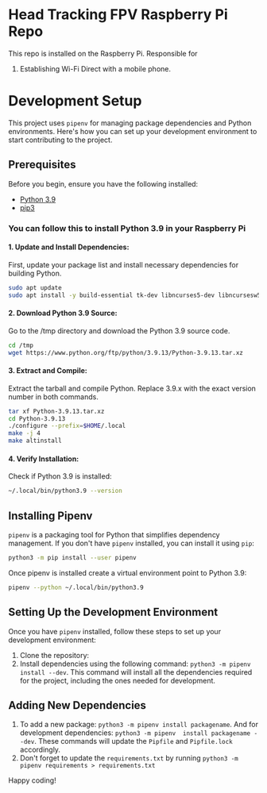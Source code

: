 # Head Tracking FPV Raspberry Pi Repo
This repo is installed on the Raspberry Pi. Responsible for
1. Establishing Wi-Fi Direct with a mobile phone.

# Development Setup
This project uses `pipenv` for managing package dependencies and Python environments. Here's how you can set up your 
development environment to start contributing to the project.

## Prerequisites
Before you begin, ensure you have the following installed:
- [Python 3.9](https://www.python.org/downloads/)
- [pip3](https://pip.pypa.io/en/stable/installation/)

### You can follow this to install Python 3.9 in your Raspberry Pi

#### 1. Update and Install Dependencies:
First, update your package list and install necessary dependencies for building Python.
```bash
sudo apt update
sudo apt install -y build-essential tk-dev libncurses5-dev libncursesw5-dev libreadline6-dev libdb5.3-dev libgdbm-dev libsqlite3-dev libssl-dev libbz2-dev libexpat1-dev liblzma-dev zlib1g-dev libffi-dev
```

#### 2. Download Python 3.9 Source:
Go to the /tmp directory and download the Python 3.9 source code.
```bash
cd /tmp
wget https://www.python.org/ftp/python/3.9.13/Python-3.9.13.tar.xz
```

#### 3. Extract and Compile:
Extract the tarball and compile Python. Replace 3.9.x with the exact version number in both commands.
```bash
tar xf Python-3.9.13.tar.xz
cd Python-3.9.13
./configure --prefix=$HOME/.local
make -j 4
make altinstall
```

#### 4. Verify Installation:
Check if Python 3.9 is installed:
```bash
~/.local/bin/python3.9 --version
```

## Installing Pipenv
`pipenv` is a packaging tool for Python that simplifies dependency management. If you don't have `pipenv` installed, 
you can install it using `pip`:
```bash
python3 -m pip install --user pipenv
```

Once pipenv is installed create a virtual environment point to Python 3.9:
```bash
pipenv --python ~/.local/bin/python3.9
```

## Setting Up the Development Environment
Once you have `pipenv` installed, follow these steps to set up your development environment:

1. Clone the repository:
2. Install dependencies using the following command: `python3 -m pipenv install --dev`. This command will install all 
the dependencies required for the project, including the ones needed for development.

## Adding New Dependencies
1. To add a new package: `python3 -m pipenv install packagename`. And for development dependencies: `python3 -m pipenv 
install packagename --dev`. These commands will update the `Pipfile` and `Pipfile.lock` accordingly.
2. Don't forget to update the `requirements.txt` by running `python3 -m pipenv requirements > requirements.txt` 

Happy coding!
